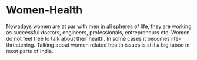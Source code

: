 # Women-Health
Nowadays women are at par with men in all spheres of life, they are working as successful doctors, engineers, professionals, entrepreneurs etc. Women do not feel free to talk about their health. In some cases it becomes life-threatening. Talking about women related health issues is still a big taboo in most parts of India. 
